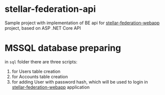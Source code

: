 # stellar-federation-api

Sample project with implementation of BE api for [stellar-federation-webapp](https://github.com/mrigne/stellar-federation-webapp) project, based on ASP .NET Core API

# MSSQL database preparing
in `sql` folder there are three scripts:
1. for Users table creation
2. for Accounts table creation
3. for adding User with password hash, which will be used to login in [stellar-federation-webapp](https://github.com/mrigne/stellar-federation-webapp) application

